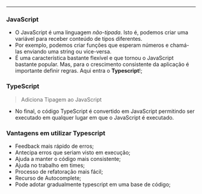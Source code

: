 ___

### JavaScript
- O JavaScript é uma linguagem *não-tipada*. Isto é, podemos criar uma variável para receber conteúdo de tipos diferentes.
- Por exemplo, podemos criar funções que esperam números e chamá-las enviando uma string ou vice-versa.
- É uma característica bastante flexível e que tornou o JavaScript bastante popular. Mas, para o crescimento consistente da aplicação é importante definir regras. Aqui entra o **Typescript**!;

### TypeScript

> Adiciona Tipagem ao JavaScript

- No final, o código TypeScript é convertido em JavaScript permitindo ser executado em qualquer lugar em que o JavaScript é executado.

### Vantagens em utilizar Typescript
- Feedback mais rápido de erros;
- Antecipa erros que seriam visto em execução;
- Ajuda a manter o código mais consistente;
- Ajuda no trabalho em times;
- Processo de refatoração mais fácil;
- Recurso de Autocomplete;
- Pode adotar gradualmente typescript em uma base de código;
